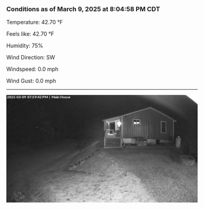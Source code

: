 ### Conditions as of March 9, 2025 at 8:04:58 PM CDT 

Temperature: 42.70 &deg;F

Feels like: 42.70 &deg;F

Humidity: 75%

Wind Direction: SW

Windspeed: 0.0 mph

Wind Gust: 0.0 mph

---

<img src="./images/latest.jpeg"/>

